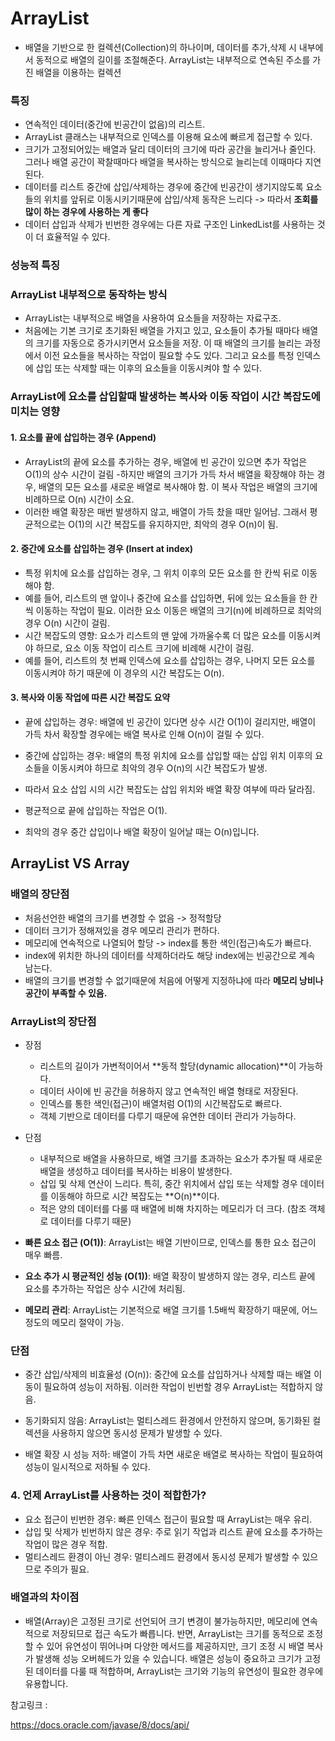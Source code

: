 # ArrayList

- 배열을 기반으로 한 컬렉션(Collection)의 하나이며, 데이터를 추가,삭제 시 내부에서 동적으로 배열의 길이를 조절해준다. ArrayList는 내부적으로 연속된 주소를 가진 배열을 이용하는 컬렉션

### 특징
- 연속적인 데이터(중간에 빈공간이 없음)의 리스트.
- ArrayList 클래스는 내부적으로 인덱스를 이용해 요소에 빠르게 접근할 수 있다.
- 크기가 고정되어있는 배열과 달리 데이터의 크기에 따라 공간을 늘리거나 줄인다. 그러나 배열 공간이 꽉찰때마다 배열을 복사하는 방식으로 늘리는데 이때마다 지연된다.
- 데이터를 리스트 중간에 삽입/삭제하는 경우에 중간에 빈공간이 생기지않도록 요소들의 위치를 앞뒤로 이동시키기때문에 삽입/삭제 동작은 느리다 -> 따라서 **조회를 많이 하는 경우에 사용하는 게 좋다**
- 데이터 삽입과 삭제가 빈번한 경우에는 다른 자료 구조인 LinkedList를 사용하는 것이 더 효율적일 수 있다.

### 성능적 특징

### ArrayList 내부적으로 동작하는 방식
- ArrayList는 내부적으로 배열을 사용하여 요소들을 저장하는 자료구조. 
- 처음에는 기본 크기로 초기화된 배열을 가지고 있고, 요소들이 추가될 때마다 배열의 크기를 자동으로 증가시키면서 요소들을 저장. 이 때 배열의 크기를 늘리는 과정에서 이전 요소들을 복사하는 작업이 필요할 수도 있다. 그리고 요소를 특정 인덱스에 삽입 또는 삭제할 때는 이후의 요소들을 이동시켜야 할 수 있다.


### ArrayList에 요소를 삽입할때 발생하는 복사와 이동 작업이 시간 복잡도에 미치는 영향

#### 1. 요소를 끝에 삽입하는 경우 (Append)
- ArrayList의 끝에 요소를 추가하는 경우, 배열에 빈 공간이 있으면 추가 작업은 O(1)의 상수 시간이 걸림
 -하지만 배열의 크기가 가득 차서 배열을 확장해야 하는 경우, 배열의 모든 요소를 새로운 배열로 복사해야 함. 이 복사 작업은 배열의 크기에 비례하므로 O(n) 시간이 소요.
- 이러한 배열 확장은 매번 발생하지 않고, 배열이 가득 찼을 때만 일어남. 그래서 평균적으로는 O(1)의 시간 복잡도를 유지하지만, 최악의 경우 O(n)이 됨.
#### 2. 중간에 요소를 삽입하는 경우 (Insert at index)
- 특정 위치에 요소를 삽입하는 경우, 그 위치 이후의 모든 요소를 한 칸씩 뒤로 이동해야 함.
- 예를 들어, 리스트의 맨 앞이나 중간에 요소를 삽입하면, 뒤에 있는 요소들을 한 칸씩 이동하는 작업이 필요. 이러한 요소 이동은 배열의 크기(n)에 비례하므로 최악의 경우 O(n) 시간이 걸림.
- 시간 복잡도의 영향:
요소가 리스트의 맨 앞에 가까울수록 더 많은 요소를 이동시켜야 하므로, 요소 이동 작업이 리스트 크기에 비례해 시간이 걸림.
- 예를 들어, 리스트의 첫 번째 인덱스에 요소를 삽입하는 경우, 나머지 모든 요소를 이동시켜야 하기 때문에 이 경우의 시간 복잡도는 O(n).
#### 3. 복사와 이동 작업에 따른 시간 복잡도 요약
- 끝에 삽입하는 경우: 배열에 빈 공간이 있다면 상수 시간 O(1)이 걸리지만, 배열이 가득 차서 확장할 경우에는 배열 복사로 인해 O(n)이 걸릴 수 있다.
- 중간에 삽입하는 경우: 배열의 특정 위치에 요소를 삽입할 때는 삽입 위치 이후의 요소들을 이동시켜야 하므로 최악의 경우 O(n)의 시간 복잡도가 발생.
- 따라서 요소 삽입 시의 시간 복잡도는 삽입 위치와 배열 확장 여부에 따라 달라짐.

- 평균적으로 끝에 삽입하는 작업은 O(1).
- 최악의 경우 중간 삽입이나 배열 확장이 일어날 때는 O(n)입니다.


## ArrayList VS Array

### 배열의 장단점
- 처음선언한 배열의 크기를 변경할 수 없음 -> 정적할당
- 데이터 크기가 정해져있을 경우 메모리 관리가 편하다.
- 메모리에 연속적으로 나열되어 할당 -> index를 통한 색인(접근)속도가 빠르다.
- index에 위치한 하나의 데이터를 삭제하더라도 해당 index에는 빈공간으로 계속 남는다.
- 배열의 크기를 변경할 수 없기때문에 처음에 어떻게 지정하냐에 따라 **메모리 낭비나 공간이 부족할 수 있음.**

### ArrayList의 장단점
- 장점
    - 리스트의 길이가 가변적이어서 **동적 할당(dynamic allocation)**이 가능하다.
    - 데이터 사이에 빈 공간을 허용하지 않고 연속적인 배열 형태로 저장된다.
    - 인덱스를 통한 색인(접근)이 배열처럼 O(1)의 시간복잡도로 빠르다.   
    - 객체 기반으로 데이터를 다루기 때문에 유연한 데이터 관리가 가능하다.
- 단점
    - 내부적으로 배열을 사용하므로, 배열 크기를 초과하는 요소가 추가될 때 새로운 배열을 생성하고 데이터를 복사하는 비용이 발생한다.
    - 삽입 및 삭제 연산이 느리다. 특히, 중간 위치에서 삽입 또는 삭제할 경우 데이터를 이동해야 하므로 시간 복잡도는 **O(n)**이다.
    - 적은 양의 데이터를 다룰 때 배열에 비해 차지하는 메모리가 더 크다. (참조 객체로 데이터를 다루기 때문)


- **빠른 요소 접근 (O(1))**: ArrayList는 배열 기반이므로, 인덱스를 통한 요소 접근이 매우 빠름.
- **요소 추가 시 평균적인 성능 (O(1))**: 배열 확장이 발생하지 않는 경우, 리스트 끝에 요소를 추가하는 작업은 상수 시간에 처리됨.
- **메모리 관리**: ArrayList는 기본적으로 배열 크기를 1.5배씩 확장하기 때문에, 어느 정도의 메모리 절약이 가능.

### 단점
- 중간 삽입/삭제의 비효율성 (O(n)): 중간에 요소를 삽입하거나 삭제할 때는 배열 이동이 필요하여 성능이 저하됨. 이러한 작업이 빈번할 경우 ArrayList는 적합하지 않음.

- 동기화되지 않음: ArrayList는 멀티스레드 환경에서 안전하지 않으며, 동기화된 컬렉션을 사용하지 않으면 동시성 문제가 발생할 수 있다.

- 배열 확장 시 성능 저하: 배열이 가득 차면 새로운 배열로 복사하는 작업이 필요하여 성능이 일시적으로 저하될 수 있다.

### 4. 언제 ArrayList를 사용하는 것이 적합한가?
- 요소 접근이 빈번한 경우: 빠른 인덱스 접근이 필요할 때 ArrayList는 매우 유리.
- 삽입 및 삭제가 빈번하지 않은 경우: 주로 읽기 작업과 리스트 끝에 요소를 추가하는 작업이 많은 경우 적합.
- 멀티스레드 환경이 아닌 경우: 멀티스레드 환경에서 동시성 문제가 발생할 수 있으므로 주의가 필요.

### 배열과의 차이점
- 배열(Array)은 고정된 크기로 선언되어 크기 변경이 불가능하지만, 메모리에 연속적으로 저장되므로 접근 속도가 빠릅니다. 반면, ArrayList는 크기를 동적으로 조정할 수 있어 유연성이 뛰어나며 다양한 메서드를 제공하지만, 크기 조정 시 배열 복사가 발생해 성능 오버헤드가 있을 수 있습니다. 배열은 성능이 중요하고 크기가 고정된 데이터를 다룰 때 적합하며, ArrayList는 크기와 기능의 유연성이 필요한 경우에 유용합니다.



참고링크 : 

https://docs.oracle.com/javase/8/docs/api/
